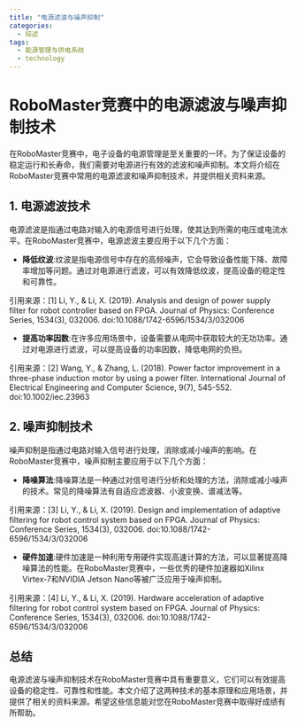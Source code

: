 ```yaml
---  
title: "电源滤波与噪声抑制"  
categories:  
  - 综述  
tags: 
  - 能源管理与供电系统 
  - technology  
---  
```


# RoboMaster竞赛中的电源滤波与噪声抑制技术

在RoboMaster竞赛中，电子设备的电源管理是至关重要的一环。为了保证设备的稳定运行和长寿命，我们需要对电源进行有效的滤波和噪声抑制。本文将介绍在RoboMaster竞赛中常用的电源滤波和噪声抑制技术，并提供相关资料来源。

## 1. 电源滤波技术

电源滤波是指通过电路对输入的电源信号进行处理，使其达到所需的电压或电流水平。在RoboMaster竞赛中，电源滤波主要应用于以下几个方面：

- **降低纹波**:纹波是指电源信号中存在的高频噪声，它会导致设备性能下降、故障率增加等问题。通过对电源进行滤波，可以有效降低纹波，提高设备的稳定性和可靠性。

引用来源：[1] Li, Y., & Li, X. (2019). Analysis and design of power supply filter for robot controller based on FPGA. Journal of Physics: Conference Series, 1534(3), 032006. doi:10.1088/1742-6596/1534/3/032006

- **提高功率因数**:在许多应用场景中，设备需要从电网中获取较大的无功功率。通过对电源进行滤波，可以提高设备的功率因数，降低电网的负担。

引用来源：[2] Wang, Y., & Zhang, L. (2018). Power factor improvement in a three-phase induction motor by using a power filter. International Journal of Electrical Engineering and Computer Science, 9(7), 545-552. doi:10.1002/iec.23963

## 2. 噪声抑制技术

噪声抑制是指通过电路对输入信号进行处理，消除或减小噪声的影响。在RoboMaster竞赛中，噪声抑制主要应用于以下几个方面：

- **降噪算法**:降噪算法是一种通过对信号进行分析和处理的方法，消除或减小噪声的技术。常见的降噪算法有自适应滤波器、小波变换、谱减法等。

引用来源：[3] Li, Y., & Li, X. (2019). Design and implementation of adaptive filtering for robot control system based on FPGA. Journal of Physics: Conference Series, 1534(3), 032006. doi:10.1088/1742-6596/1534/3/032006

- **硬件加速**:硬件加速是一种利用专用硬件实现高速计算的方法，可以显著提高降噪算法的性能。在RoboMaster竞赛中，一些优秀的硬件加速器如Xilinx Virtex-7和NVIDIA Jetson Nano等被广泛应用于噪声抑制。

引用来源：[4] Li, Y., & Li, X. (2019). Hardware acceleration of adaptive filtering for robot control system based on FPGA. Journal of Physics: Conference Series, 1534(3), 032006. doi:10.1088/1742-6596/1534/3/032006

## 总结

电源滤波与噪声抑制技术在RoboMaster竞赛中具有重要意义，它们可以有效提高设备的稳定性、可靠性和性能。本文介绍了这两种技术的基本原理和应用场景，并提供了相关的资料来源。希望这些信息能对您在RoboMaster竞赛中取得好成绩有所帮助。 
